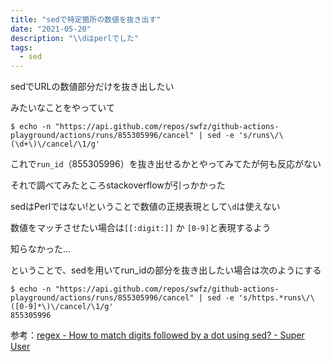```yaml
---
title: "sedで特定箇所の数値を抜き出す"
date: "2021-05-20"
description: "\\dはperlでした"
tags:
  - sed
---
```


sedでURLの数値部分だけを抜き出したい

みたいなことをやっていて

```
$ echo -n "https://api.github.com/repos/swfz/github-actions-playground/actions/runs/855305996/cancel" | sed -e 's/runs\/\(\d+\)\/cancel/\1/g'
```

これで`run_id`（855305996）を抜き出せるかとやってみてたが何も反応がない

それで調べてみたところstackoverflowが引っかかった

sedはPerlではない!ということで数値の正規表現として`\d`は使えない

数値をマッチさせたい場合は`[[:digit:]]` か `[0-9]`と表現するよう

知らなかった…

ということで、sedを用いてrun_idの部分を抜き出したい場合は次のようにする

```
$ echo -n "https://api.github.com/repos/swfz/github-actions-playground/actions/runs/855305996/cancel" | sed -e 's/https.*runs\/\([0-9]*\)\/cancel/\1/g'
855305996
```

参考：[regex - How to match digits followed by a dot using sed? - Super User](https://superuser.com/questions/513412/how-to-match-digits-followed-by-a-dot-using-sed)